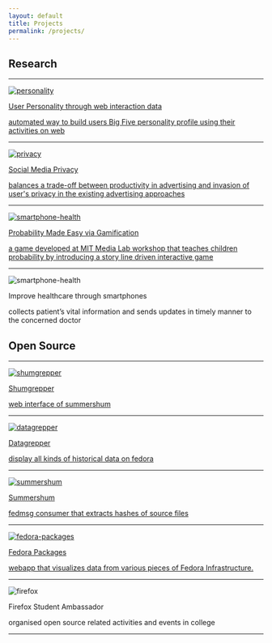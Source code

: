 ```yaml
---
layout: default
title: Projects
permalink: /projects/
---
```


<div class="projects">
	<div id="research">
		<h2>Research</h2>
		<hr>
		<div class="projects-list">
			<a href="https://www.dropbox.com/s/0evw9n8di3jng14/Personality.pdf?dl=0" target="_blank">
				<div class="project">
					<img class="project-image" src="{{site.url}}/assets/images/personality.jpg" alt="personality">
					<div class="project-details">
						<p class="project-title">User Personality through web interaction data</p>
						<p class="project-description">automated way to build users Big Five personality profile using their activities on web</p>
					</div>
				</div>
			</a>
			<hr>
			<a href="http://ieeexplore.ieee.org/xpl/freeabs_all.jsp?arnumber=6779371&abstractAccess=no&userType=inst" target="_blank">
				<div class="project">
					<img class="project-image" src="{{site.url}}/assets/images/privacy.png" alt="privacy">
					<div class="project-details">
						<p class="project-title">Social Media Privacy</p>
						<p class="project-description">balances a trade-off between productivity in advertising and invasion of user's privacy in the existing advertising approaches</p>
					</div>
				</div>
			</a>
			<hr>
			<a href="https://www.dropbox.com/s/0evw9n8di3jng14/Personality.pdf?dl=0" target="_blank">
				<div class="project">
					<img class="project-image" src="{{site.url}}/assets/images/probability.jpg" alt="smartphone-health">
					<div class="project-details">
						<p class="project-title">Probability Made Easy via Gamification</p>
						<p class="project-description">a game developed at MIT Media Lab workshop that teaches children probability by introducing a story line driven interactive game</p>
					</div>
				</div>
			</a>
			<hr>
			<div class="project">
				<img class="project-image" src="{{site.url}}/assets/images/smartphone-health.jpg" alt="smartphone-health">
				<div class="project-details">
					<p class="project-title">Improve healthcare through smartphones</p>
					<p class="project-description">collects patient’s vital information and sends updates in timely manner to the concerned doctor</p>
				</div>
			</div>
		</div>
	</div>
	<div id="open-source">
		<h2>Open Source</h2>
		<hr>
		<div>
			<a href="https://github.com/fedora-infra/shumgrepper" target="_blank">
				<div class="project">
					<img class="project-image" src="{{site.url}}/assets/images/fedora.png" alt="shumgrepper">
					<div class="project-details">
						<p class="project-title">Shumgrepper</p>
						<p class="project-description">web interface of summershum</p>
					</div>
				</div>
			</a>
			<hr>
			<a href="https://apps.fedoraproject.org/datagrepper/" target="_blank">
				<div class="project">
					<img class="project-image" src="{{site.url}}/assets/images/datagrepper.png" alt="datagrepper">
					<div class="project-details">
						<p class="project-title">Datagrepper</p>
						<p class="project-description">display all kinds of historical data on fedora</p>
					</div>
				</div>
			</a>
			<hr>
			<a href="https://github.com/charulagrl/summershum" target="_blank">
				<div class="project">
					<img class="project-image" src="{{site.url}}/assets/images/fedora.png" alt="summershum">
					<div class="project-details">
						<p class="project-title">Summershum</p>
						<p class="project-description">fedmsg consumer that extracts hashes of source files</p>
					</div>
				</div>
			</a>
			<hr>
			<a href="https://apps.fedoraproject.org/packages" target="_blank">
				<div class="project">
					<img class="project-image" src="{{site.url}}/assets/images/fedora-packages.png" alt="fedora-packages">	
					<div class="project-details">
						<p class="project-title">Fedora Packages</p>
						<p class="project-description">webapp that visualizes data from various pieces of Fedora Infrastructure.</p>
					</div>
				</div>
			</a>
			<hr>
			<div class="project">
				<img class="project-image" src="{{site.url}}/assets/images/firefox.png" alt="firefox">
				<div class="project-details">
					<p class="project-title">Firefox Student Ambassador</p>
					<p class="project-description">organised open source related activities and events in college</p>
				</div>
			</div>
			<hr>
		</div>
	</div>
</div>